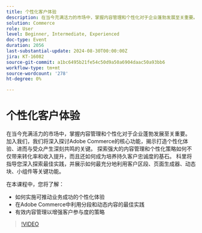 ```yaml
---
title: 个性化客户体验
description: 在当今充满活力的市场中，掌握内容管理和个性化对于企业蓬勃发展至关重要。 加入我们，我们将深入探讨Adobe Commerce的核心功能，揭示打造个性化体验、进而与受众产生深刻共鸣的关键。 探索强大的内容管理和个性化策略如何不仅带来转化率和收入提升，而且还如何成为培养持久客户忠诚度的基石。 科里将指导您深入探索最佳实践，并展示如何最充分地利用客户区段、页面生成器、动态块、小组件等关键功能。 在此会话中，您将了解如何实施可推动业务成功的个性化体验在Adobe Commerce策略中利用分段和动态内容实现有效内容管理以增强客户参与的最佳实践
solution: Commerce
role: User
level: Beginner, Intermediate, Experienced
doc-type: Event
duration: 2056
last-substantial-update: 2024-08-30T00:00:00Z
jira: KT-16082
source-git-commit: a1bc6495b21fe54c50d9a50a6904daac50a93bb6
workflow-type: tm+mt
source-wordcount: '278'
ht-degree: 0%

---
```



# 个性化客户体验

在当今充满活力的市场中，掌握内容管理和个性化对于企业蓬勃发展至关重要。 加入我们，我们将深入探讨Adobe Commerce的核心功能，揭示打造个性化体验、进而与受众产生深刻共鸣的关键。 探索强大的内容管理和个性化策略如何不仅带来转化率和收入提升，而且还如何成为培养持久客户忠诚度的基石。 科里将指导您深入探索最佳实践，并展示如何最充分地利用客户区段、页面生成器、动态块、小组件等关键功能。

在本课程中，您将了解：

* 如何实施可推动业务成功的个性化体验
* 在Adobe Commerce中利用分段和动态内容的最佳实践
* 有效内容管理以增强客户参与度的策略

>[!VIDEO](https://video.tv.adobe.com/v/3433146/?learn=on)

